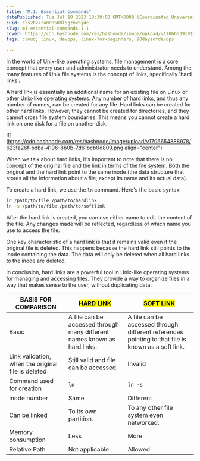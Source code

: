 ```yaml
---
title: "M.1: Essential Commands"
datePublished: Tue Jul 18 2023 18:30:00 GMT+0000 (Coordinated Universal Time)
cuid: cls2bv7ra000508l5gzmvhjdc
slug: m1-essential-commands-1-1
cover: https://cdn.hashnode.com/res/hashnode/image/upload/v1706653918159/d61e803c-5c18-440a-bead-3fc2e78cc4a0.png
tags: cloud, linux, devops, linux-for-beginners, 90daysofdevops

---
```


In the world of Unix-like operating systems, file management is a core concept that every user and administrator needs to understand. Among the many features of Unix file systems is the concept of links, specifically 'hard links'.

A hard link is essentially an additional name for an existing file on Linux or other Unix-like operating systems. Any number of hard links, and thus any number of names, can be created for any file. Hard links can be created for other hard links. However, they cannot be created for directories, and they cannot cross file system boundaries. This means you cannot create a hard link on one disk for a file on another disk.

![](https://cdn.hashnode.com/res/hashnode/image/upload/v1706654888978/623fa26f-bdba-4196-8b0b-7d61bcb0d809.png align="center")

When we talk about hard links, it's important to note that there is no concept of the original file and the link in terms of the file system. Both the original and the hard link point to the same inode (the data structure that stores all the information about a file, except its name and its actual data).

To create a hard link, we use the `ln` command. Here's the basic syntax:

```bash
ln /path/to/file /path/to/hardlink
ln -s /path/to/file /path/to/softlink
```

After the hard link is created, you can use either name to edit the content of the file. Any changes made will be reflected, regardless of which name you use to access the file.

One key characteristic of a hard link is that it remains valid even if the original file is deleted. This happens because the hard link still points to the inode containing the data. The data will only be deleted when all hard links to the inode are deleted.

In conclusion, hard links are a powerful tool in Unix-like operating systems for managing and accessing files. They provide a way to organize files in a way that makes sense to the user, without duplicating data.  

| **BASIS FOR COMPARISON** | **<mark>HARD LINK</mark>** | **<mark>SOFT LINK</mark>** |
| --- | --- | --- |
| Basic | A file can be accessed through many different names known as hard links. | A file can be accessed through different references pointing to that file is known as a soft link. |
| Link validation, when the original file is deleted | Still valid and file can be accessed. | Invalid |
| Command used for creation | `ln` | `ln -s` |
| inode number | Same | Different |
| Can be linked | To its own partition. | To any other file system even networked. |
| Memory consumption | Less | More |
| Relative Path | Not applicable | Allowed |